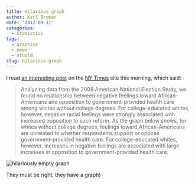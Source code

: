 ```yaml
---
title: Hilarious graph
author: Karl Broman
date: '2012-09-11'
categories:
  - Statistics
tags:
  - graphics
  - news
  - stupid
slug: hilarious-graph
---
```


I read [an interesting post](http://campaignstops.blogs.nytimes.com/2012/09/10/the-unexpected-impact-of-coded-appeals/?hp) on the [NY Times](http://nytimes.com) site this morning, which said:

<blockquote>Analyzing data from the 2008 American National Election Study, we found no relationship between negative feelings toward African-Americans and opposition to government-provided health care among whites without  college degrees. For college-educated whites, however, negative racial feelings were strongly associated with increased opposition to such reform. As the graph below shows, for whites without college degrees, feelings toward African-Americans are unrelated to whether respondents support or oppose government-provided health care. For college-educated whites, however, increases in negative feelings are associated with large increases in opposition to government-provided health care.</blockquote>

![hilariously empty graph](http://graphics8.nytimes.com/images/2012/09/11/opinion/11campstops-graph/11campstops-graph-blog480.jpg)

They must be right; they have a graph!

